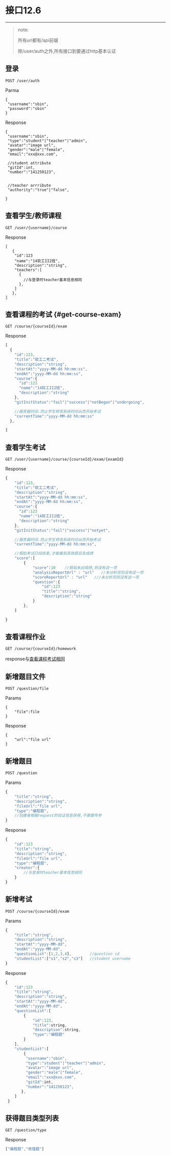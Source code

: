 # 接口12.6

---

> note:
>
> 所有url都有/api前缀
>
> 除/user/auth之外,所有接口到要通过http基本认证

## 登录

```
POST /user/auth
```

Parma

```
{
 "username":"sbin",
 "password":"sbin"
}
```

Response

```
{
 "username":"sbin",
 "type":"student"|"teacher"|"admin",
 "avatar":"image url",
 "gender":"male"|"female",
 "email":"xxx@xxx.com",

 //student attribute
 "gitId":int,
 "number":"141250123",


 //teacher arrribute
 "authority":"true"|"false",

}
```

## 查看学生/教师课程

```
GET /user/{username}/course
```

Response

```
[
   {
    "id":123
    "name":"14软工II2班",
    "description":"string",
    "teachers":[
      {
        //与登录时teacher基本信息相同
      },
    ]
   },
]
```

## 查看课程的考试 {#get-course-exam}

```
GET /course/{courseId}/exam
```

Response

```js
[
  {
    "id":123,
    "title":"软工二考试",
    "description":"string",
    "startAt":"yyyy-MM-dd hh:mm:ss",
    "endAt":"yyyy-MM-dd hh:mm:ss",
    "course":{
      "id":123
      "name":"14软工II2班",
      "description":"string"
    },
    "gitInitStatus":"fail"|"success"|"notBegun"|"undergoing",

    //服务器时间.防止学生修改系统时间从而开始考试
    "currentTime":"yyyy-MM-dd hh:mm:ss" 
  },

]
```

## 查看学生考试

```
GET /user/{username}/course/{courseId}/exam/{examId}
```

Response

```js
{
    "id":123,
    "title":"软工二考试",
    "description":"string",
    "startAt":"yyyy-MM-dd hh:mm:ss",
    "endAt":"yyyy-MM-dd hh:mm:ss",
    "course":{
      "id":123
      "name":"14软工II2班",
      "description":"string"
    },
    "gitInitStatus":"fail"|"success"|"notyet",

    //服务器时间.防止学生修改系统时间从而开始考试
    "currentTime":"yyyy-MM-dd hh:mm:ss",

    //假如考试已经结束,才能看到具体题目及成绩
    "score":[
        {
            "score":10    //假如未出成绩,则没有这一项
            "analysisReportUrl" : "url"   //未分析完则没有这一项
            "scoreReportUrl" : "url"   ///未分析完则没有这一项
            "question":{
                "id":123 
                "title":"string", 
                "description":"string" 
            }
        },
    ]

}
```

## 查看课程作业

```
GET /course/{courseId}/homework
```

response与[查看课程考试相同](#get-course-exam)

## 新增题目文件

```
POST /question/file
```

Params

```
{
    "file":file
}
```

Response

```
{
    "url":"file url"
}
```

## 新增题目

```
POST /question
```

Params

```js
{
    "title":"string",
    "description":"string",
    "fileUrl":"file url",
    "type":"编程题",
    //创建者根据request的验证信息获得,不需要传参
}
```

Response

```js
{
    "id":123
    "title":"string", 
    "description":"string", 
    "fileUrl":"file url", 
    "type":"编程题",
    "creator":{
        //与登录时teacher基本信息相同
    }
}
```

## 新增考试

```
POST /course/{courseId}/exam
```

Params

```js
{
    "title":"string",
    "description":"string",
    "startAt":"yyyy-MM-dd",
    "endAt":"yyyy-MM-dd",
    "questionList":[1,2,3,4],        //question id
    "studentList":["s1","s2","s3"]   //student username 
}
```

Response

```js
{
    "id":123
    "title":"string", 
    "description":"string", 
    "startAt":"yyyy-MM-dd", 
    "endAt":"yyyy-MM-dd",
    "questionList":[
        {
            "id":123,
            "title":string,
            "description":string,
            "type":"编程题"
        }
    ], 
    "studentList":[
        {
         "username":"sbin",
         "type":"student"|"teacher"|"admin",
         "avatar":"image url",
         "gender":"male"|"female",
         "email":"xxx@xxx.com",
         "gitId":int,
         "number":"141250123",
       },
    ] 
 }
```

## 获得题目类型列表

```
GET /question/type
```

Response

```js
["编程题","改错题"]
```



